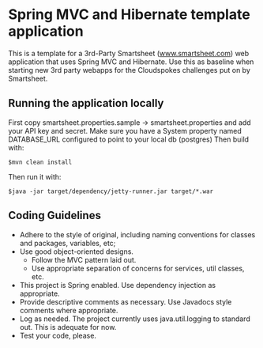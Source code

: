 # Spring MVC and Hibernate template application 

This is a template for a 3rd-Party Smartsheet (www.smartsheet.com) web application that uses Spring MVC and Hibernate. Use this as baseline when starting new 3rd party webapps for the Cloudspokes challenges put on by Smartsheet.


## Running the application locally

First copy smartsheet.properties.sample -> smartsheet.properties and add your API key and secret.
Make sure you have a System property named DATABASE_URL configured to point to your local db (postgres)
Then build with:

    $mvn clean install

Then run it with:

    $java -jar target/dependency/jetty-runner.jar target/*.war


## Coding Guidelines
* Adhere to the style of original, including naming conventions for classes and packages, variables, etc; 
* Use good object-oriented designs. 
    *  Follow the MVC pattern laid out.
    *  Use appropriate separation of concerns for services, util classes, etc.
* This project is Spring enabled. Use dependency injection as appropriate. 
* Provide descriptive comments as necessary. Use Javadocs style comments where appropriate.
* Log as needed. The project currently uses java.util.logging to standard out. This is adequate for now.
* Test your code, please.